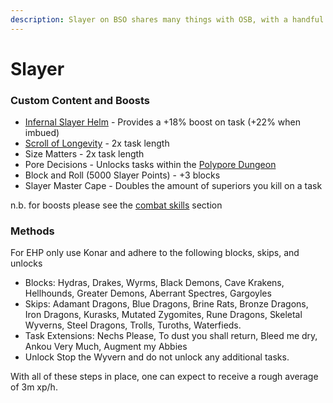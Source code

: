 ```yaml
---
description: Slayer on BSO shares many things with OSB, with a handful of key differences.
---
```


# Slayer

### Custom Content and Boosts

* [Infernal Slayer Helm](../minigames/emerged-zuk-inferno.md#rewards-all-are-untradeable) - Provides a +18% boost on task (+22% when imbued)
* [Scroll of Longevity](dungeoneering-training/dg-rewards.md#buyable-boosts-utility) - 2x task length
* Size Matters - 2x task length
* Pore Decisions - Unlocks tasks within the [Polypore Dungeon](https://bso-wiki.oldschool.gg/custom-items/custom-monsters#polypore-dungeon)
* Block and Roll (5000 Slayer Points) - +3 blocks
* Slayer Master Cape - Doubles the amount of superiors you kill on a task

n.b. for boosts please see the [combat skills](combat-skills.md) section

### Methods

For EHP only use Konar and adhere to the following blocks, skips, and unlocks

* Blocks: Hydras, Drakes, Wyrms, Black Demons, Cave Krakens, Hellhounds, Greater Demons, Aberrant Spectres, Gargoyles
* Skips: Adamant Dragons, Blue Dragons, Brine Rats, Bronze Dragons, Iron Dragons, Kurasks, Mutated Zygomites, Rune Dragons, Skeletal Wyverns, Steel Dragons, Trolls, Turoths, Waterfieds.
* Task Extensions: Nechs Please, To dust you shall return, Bleed me dry, Ankou Very Much, Augment my Abbies
* Unlock Stop the Wyvern and do not unlock any additional tasks.&#x20;

With all of these steps in place, one can expect to receive a rough average of 3m xp/h.

